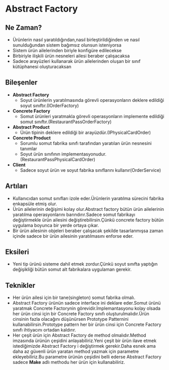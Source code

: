 ﻿# Abstract Factory
## Ne Zaman?
- Ürünlerin nasıl yaratıldığından,nasıl birleştirildiğinden ve nasıl sunulduğundan sistem bağımsız olunsun isteniyorsa
- Sistem ürün ailelerinden biriyle konfigüre edilecekse
- Birbiriyle ilişkili ürün nesneleri ailesi beraber çalışacaksa
- Sadece arayüzleri kullanarak ürün ailelerinden oluşan bir sınıf kütüphanesi oluşturacaksan
## Bileşenler
- **Abstract Factory**
  - Soyut ürünlerin yaratılmasında görevli operasyonların deklere edildiği soyut sınıftır.(IOrderFactory)
- **Concrete Factory**
  - Somut ürünleri yaratmakla görevli operasyonların implemente edildiği somut sınıftır.(RestaurantPassOrderFactory)
- **Abstract Product**
  - Ürün tipinin deklere edildiği bir arayüzdür.(IPhysicalCardOrder)
- **Concrete Product**
  - Sorumlu somut fabrika sınıfı tarafından yaratılan ürün nesnesini tanımlar
  - Soyut ürün sınıfının implementasyonudur.(RestaurantPassPhysicalCardOrder)
- **Client**
  - Sadece soyut ürün ve soyut fabrika sınıflarını kullanır(OrderService)
## Artıları
- Kullanıcıdan somut sınıfları izole eder.Ürünlerin yaratılma sürecini fabrika enkapsüle etmiş olur.
- Ürün ailelerinin değişimi kolay olur.Abstract factory bütün ürün ailelerinin yaratılma operasyonlarını barındırır.Sadece somut fabrikayı değiştirmekle ürün ailesini değiştirebilirsin.Çünkü concrete factory bütün uygulama boyunca bir yerde ortaya çıkar.
- Bir ürün ailesinin objeleri beraber çalışacak şekilde tasarlanmışsa zaman içinde sadece bir ürün ailesinin yaratılmasını enforse eder.
## Eksileri
- Yeni tip ürünü sisteme dahil etmek zordur.Çünkü soyut sınıfta yaptığın değişikliği bütün somut alt fabrikalara uygulaman gerekir.
## Teknikler
- Her ürün ailesi için bir tane(singleton) somut fabrika olmalı.
- Abstract Factory ürünün sadece interface ini deklare eder.Somut ürünü yaratmak Concrete Factorynin görevidir.İmplemantasyonu kolay olsada her ürün cinsi için bir Concrete Factory sınıfı oluşturulmalıdır.Ürün cinsinin fazla olacağını düşünürsen Prototype Patternini kullanabilirsin.Prototype pattern her bir ürün cinsi için Concrete Factory sınıfı ihtiyacını ortadan kaldırır.
- Her çeşit ürün için Abstract Factory de method olmalıdır.Method imzasında ürünün çeşidini anlayabiliriz.Yeni çeşit bir ürün ilave etmek istediğimizde Abstract Factory i değiştirmek gerekir.Daha esnek ama daha az güvenli ürün yaratan method yazmak için parametre ekleyebiliriz.Bu parametre ürünün çeşidini belli ederse Abstract Factory sadece **Make** adlı methodu her ürün için kullanabiliriz.